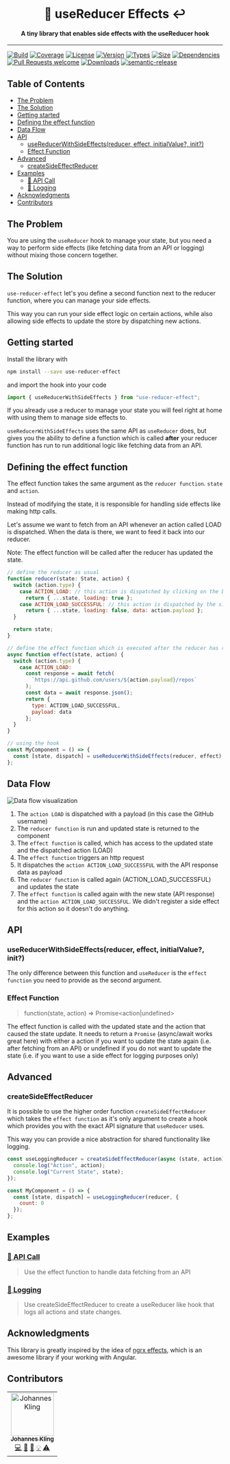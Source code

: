 <h1 align="center">
🧪 useReducer Effects ↩️
</h1>

<h4 align="center">
A tiny library that enables side effects with the useReducer hook
</h4>

<hr>

[![Build](https://img.shields.io/travis/Jibbedi/use-reducer-effect.svg?style=flat)](https://travis-ci.org/Jibbedi/use-reducer-effect)
[![Coverage](https://img.shields.io/codecov/c/gh/Jibbedi/use-reducer-effect.svg?style=flat)](https://codecov.io/gh/Jibbedi/use-reducer-effect)
[![License](https://img.shields.io/npm/l/use-reducer-effect.svg?style=flat)](https://github.com/Jibbedi/use-reducer-effect/blob/master/LICENSE)
[![Version](https://img.shields.io/npm/v/use-reducer-effect.svg?style=flat)](https://www.npmjs.com/package/use-reducer-effect)
[![Types](https://img.shields.io/npm/types/use-reducer-effect.svg?style=flat)](https://www.npmjs.com/package/use-reducer-effect)
[![Size](https://img.shields.io/bundlephobia/min/use-reducer-effect.svg?style=flat)](https://www.npmjs.com/package/use-reducer-effect)
[![Dependencies](https://img.shields.io/badge/Dependencies-None-brightgreen.svg?style=flat)](https://www.npmjs.com/package/use-reducer-effect)
[![Pull Requests welcome](https://img.shields.io/badge/PRs-welcome-brightgreen.svg?style=flat)](http://makeapullrequest.com/)
[![Downloads](https://img.shields.io/npm/dm/use-reducer-effect.svg?style=flat)](https://www.npmjs.com/package/use-reducer-effect)
[![semantic-release](https://img.shields.io/badge/%20%20%F0%9F%93%A6%F0%9F%9A%80-semantic--release-e10079.svg)](https://github.com/semantic-release/semantic-release)

## Table of Contents <!-- omit in toc -->

- [The Problem](#the-problem)
- [The Solution](#the-solution)
- [Getting started](#getting-started)
- [Defining the effect function](#defining-the-effect-function)
- [Data Flow](#data-flow)
- [API](#api)
  - [useReducerWithSideEffects(reducer, effect, initialValue?, init?)](#usereducerwithsideeffectsreducer-effect-initialvalue-init)
  - [Effect Function](#effect-function)
- [Advanced](#advanced)
  - [createSideEffectReducer](#createsideeffectreducer)
- [Examples](#examples)
  - [🔗 API Call](#%f0%9f%94%97-api-call)
  - [🔗 Logging](#%f0%9f%94%97-logging)
- [Acknowledgments](#acknowledgments)
- [Contributors](#contributors)

## The Problem

You are using the `useReducer` hook to manage your state, but you need a way to perform side effects (like fetching data from an API or logging) without mixing those concern together.

## The Solution

`use-reducer-effect` let's you define a second function next to the reducer function, where you can manage your side effects.

This way you can run your side effect logic on certain actions, while also allowing side effects to update the store by dispatching new actions.

## Getting started

Install the library with

```bash
npm install --save use-reducer-effect
```

and import the hook into your code

```jsx
import { useReducerWithSideEffects } from "use-reducer-effect";
```

If you already use a reducer to manage your state you will feel right at home with using them to manage side effects to.

`useReducerWithSideEffects` uses the same API as `useReducer` does, but gives you the ability to define a function which is called **after** your reducer function has run to
run additional logic like fetching data from an API.

## Defining the effect function

The effect function takes the same argument as the `reducer function`.
`state` and `action`.

Instead of modifying the state, it is responsible for handling side effects like making http calls.

Let's assume we want to fetch from an API whenever an action called LOAD is dispatched.
When the data is there, we want to feed it back into our reducer.

Note: The effect function will be called after the reducer has updated the state.

```jsx
// define the reducer as usual
function reducer(state: State, action) {
  switch (action.type) {
    case ACTION_LOAD: // this action is dispatched by clicking on the button
      return { ...state, loading: true };
    case ACTION_LOAD_SUCCESSFUL: // this action is dispatched by the side effect. We'll learn how to do this in a minute.
      return { ...state, loading: false, data: action.payload };
  }

  return state;
}

// define the effect function which is executed after the reducer has run
async function effect(state, action) {
  switch (action.type) {
    case ACTION_LOAD:
      const response = await fetch(
        `https://api.github.com/users/${action.payload}/repos`
      );
      const data = await response.json();
      return {
        type: ACTION_LOAD_SUCCESSFUL,
        payload: data
      };
  }
}

// using the hook
const MyComponent = () => {
  const [state, dispatch] = useReducerWithSideEffects(reducer, effect);
};
```

## Data Flow

![Data flow visualization](https://res.cloudinary.com/dgeve7dao/image/upload/v1580665922/Use_Reducer_Side_Effect_Demo.png)

1. The `action LOAD` is dispatched with a payload (in this case the GitHub username)
2. The `reducer function` is run and updated state is returned to the component
3. The `effect function` is called, which has access to the updated state and the dispatched action (LOAD)
4. The `effect function` triggers an http request
5. It dispatches the `action ACTION_LOAD_SUCCESSFUL` with the API response data as payload
6. The `reducer function` is called again (ACTION_LOAD_SUCCESSFUL) and updates the state
7. The `effect function` is called again with the new state (API response) and the `action ACTION_LOAD_SUCCESSFUL`. We didn't register a side effect for this action so it doesn't do anything.

## API

### useReducerWithSideEffects(reducer, effect, initialValue?, init?)

The only difference between this function and `useReducer` is the `effect function` you need to provide as the second argument.

### Effect Function

> function(state, action) => Promise<action|undefined>

The effect function is called with the updated state and the action that caused the state update.
It needs to return a `Promise` (async/await works great here) with either a action if you want to update the state again (i.e. after fetching from an API) or undefined
if you do not want to update the state (i.e. if you want to use a side effect for logging purposes only)

## Advanced

### createSideEffectReducer

It is possible to use the higher order function `createSideEffectReducer` which takes the `effect function` as it's only argument to create a hook which provides you with the exact API signature that `useReducer` uses.

This way you can provide a nice abstraction for shared functionality like logging.

```jsx
const useLoggingReducer = createSideEffectReducer(async (state, action) => {
  console.log("Action", action);
  console.log("Current State", state);
});

const MyComponent = () => {
  const [state, dispatch] = useLoggingReducer(reducer, {
    count: 0
  });
};
```

## Examples

### [🔗 API Call](https://codesandbox.io/s/happy-noether-oecng)

> Use the effect function to handle data fetching from an API

### [🔗 Logging](https://codesandbox.io/s/holy-surf-2mft6)

> Use createSideEffectReducer to create a useReducer like hook that logs all actions and state changes.

## Acknowledgments

This library is greatly inspired by the idea of [ngrx effects](https://ngrx.io/guide/effects), which is an awesome library if your working with Angular.

## Contributors

<!-- ALL-CONTRIBUTORS-LIST:START - Do not remove or modify this section -->
<!-- prettier-ignore-start -->
<!-- markdownlint-disable -->
<table>
  <tr>
    <td align="center"><a href="https://turnpro.in"><img src="https://avatars3.githubusercontent.com/u/19505532?v=4" width="100px;" alt="Johannes Kling"/><br /><sub><b>Johannes Kling</b></sub></a><br /><a href="https://github.com/Jibbedi/use-reducer-effect/commits?author=Jibbedi" title="Code">💻</a> <a href="https://github.com/Jibbedi/use-reducer-effect/commits?author=Jibbedi" title="Documentation">📖</a> <a href="#ideas-Jibbedi" title="Ideas, Planning, & Feedback">🤔</a> <a href="#example-Jibbedi" title="Examples">💡</a> <a href="https://github.com/Jibbedi/use-reducer-effect/commits?author=Jibbedi" title="Tests">⚠️</a></td>
  </tr>
</table>

<!-- markdownlint-enable -->
<!-- prettier-ignore-end -->

<!-- ALL-CONTRIBUTORS-LIST:END -->

